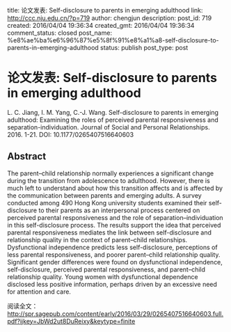 title: 论文发表: Self-disclosure to parents in emerging adulthood
link: http://ccc.nju.edu.cn/?p=719
author: chengjun
description: 
post_id: 719
created: 2016/04/04 19:36:34
created_gmt: 2016/04/04 19:36:34
comment_status: closed
post_name: %e8%ae%ba%e6%96%87%e5%8f%91%e8%a1%a8-self-disclosure-to-parents-in-emerging-adulthood
status: publish
post_type: post

# 论文发表: Self-disclosure to parents in emerging adulthood

L. C. Jiang, I. M. Yang, C.-J. Wang. Self-disclosure to parents in emerging adulthood: Examining the roles of perceived parental responsiveness and separation-individuation. Journal of Social and Personal Relationships. 2016. 1-21. DOI: 10.1177/0265407516640603

## Abstract

The parent–child relationship normally experiences a significant change during the transition from adolescence to adulthood. However, there is much left to understand about how this transition affects and is affected by the communication between parents and emerging adults. A survey conducted among 490 Hong Kong university students examined their self-disclosure to their parents as an interpersonal process centered on perceived parental responsiveness and the role of separation–individuation in this self-disclosure process. The results support the idea that perceived parental responsiveness mediates the link between self-disclosure and relationship quality in the context of parent–child relationships. Dysfunctional independence predicts less self-disclosure, perceptions of less parental responsiveness, and poorer parent–child relationship quality. Significant gender differences were found on dysfunctional independence, self-disclosure, perceived parental responsiveness, and parent–child relationship quality. Young women with dysfunctional dependence disclosed less positive information, perhaps driven by an excessive need for attention and care.

阅读全文： http://spr.sagepub.com/content/early/2016/03/29/0265407516640603.full.pdf?ijkey=JbWd2ut8DuReixy&keytype=finite
